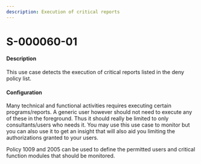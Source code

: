 ```yaml
---
description: Execution of critical reports
---
```


# S-000060-01

#### Description

This use case detects the execution of critical reports listed in the deny policy list.

#### Configuration

Many technical and functional activities requires executing certain programs/reports. A generic user however should not need to execute any of these in the foreground. Thus it should really be limited to only consultants/users who needs it. You may use this use case to monitor but you can also use it to get an insight that will also aid you limiting the authorizations granted to your users.

Policy 1009 and 2005 can be used to define the permitted users and critical function modules that should be monitored.
